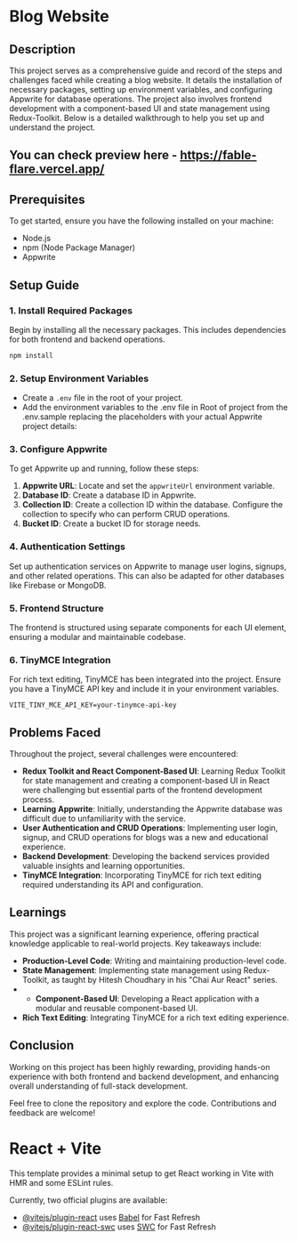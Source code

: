 # Blog Website

## Description
This project serves as a comprehensive guide and record of the steps and challenges faced while creating a blog website. It details the installation of necessary packages, setting up environment variables, and configuring Appwrite for database operations. The project also involves frontend development with a component-based UI and state management using Redux-Toolkit. Below is a detailed walkthrough to help you set up and understand the project.

## You can check preview here - https://fable-flare.vercel.app/

## Prerequisites
To get started, ensure you have the following installed on your machine:
- Node.js
- npm (Node Package Manager)
- Appwrite

## Setup Guide

### 1. Install Required Packages
Begin by installing all the necessary packages. This includes dependencies for both frontend and backend operations.

```bash
npm install
```

### 2. Setup Environment Variables
- Create a `.env` file in the root of your project. 
- Add the environment variables to the .env file in Root of project from the .env.sample replacing the placeholders with your actual Appwrite project details:

### 3. Configure Appwrite
To get Appwrite up and running, follow these steps:

1. **Appwrite URL**: Locate and set the `appwriteUrl` environment variable.
2. **Database ID**: Create a database ID in Appwrite.
3. **Collection ID**: Create a collection ID within the database. Configure the collection to specify who can perform CRUD operations.
4. **Bucket ID**: Create a bucket ID for storage needs.

### 4. Authentication Settings
Set up authentication services on Appwrite to manage user logins, signups, and other related operations. This can also be adapted for other databases like Firebase or MongoDB.

### 5. Frontend Structure
The frontend is structured using separate components for each UI element, ensuring a modular and maintainable codebase.

### 6. TinyMCE Integration
For rich text editing, TinyMCE has been integrated into the project. Ensure you have a TinyMCE API key and include it in your environment variables.

```env
VITE_TINY_MCE_API_KEY=your-tinymce-api-key
```

## Problems Faced
Throughout the project, several challenges were encountered:

- **Redux Toolkit and React Component-Based UI**: Learning Redux Toolkit for state management and creating a component-based UI in React were challenging but essential parts of the frontend development process.
- **Learning Appwrite**: Initially, understanding the Appwrite database was difficult due to unfamiliarity with the service.
- **User Authentication and CRUD Operations**: Implementing user login, signup, and CRUD operations for blogs was a new and educational experience.
- **Backend Development**: Developing the backend services provided valuable insights and learning opportunities.
- **TinyMCE Integration**: Incorporating TinyMCE for rich text editing required understanding its API and configuration.

## Learnings
This project was a significant learning experience, offering practical knowledge applicable to real-world projects. Key takeaways include:

- **Production-Level Code**: Writing and maintaining production-level code.
- **State Management**: Implementing state management using Redux-Toolkit, as taught by Hitesh Choudhary in his "Chai Aur React" series.
- - **Component-Based UI**: Developing a React application with a modular and reusable component-based UI.
- **Rich Text Editing**: Integrating TinyMCE for a rich text editing experience.

## Conclusion
Working on this project has been highly rewarding, providing hands-on experience with both frontend and backend development, and enhancing overall understanding of full-stack development.

Feel free to clone the repository and explore the code. Contributions and feedback are welcome!

# React + Vite

This template provides a minimal setup to get React working in Vite with HMR and some ESLint rules.

Currently, two official plugins are available:

- [@vitejs/plugin-react](https://github.com/vitejs/vite-plugin-react/blob/main/packages/plugin-react/README.md) uses [Babel](https://babeljs.io/) for Fast Refresh
- [@vitejs/plugin-react-swc](https://github.com/vitejs/vite-plugin-react-swc) uses [SWC](https://swc.rs/) for Fast Refresh
